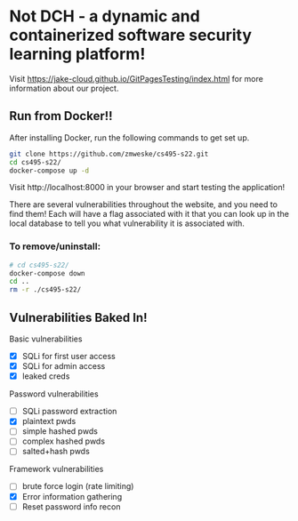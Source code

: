 # Not DCH - a dynamic and containerized software security learning platform!

Visit https://jake-cloud.github.io/GitPagesTesting/index.html for more information about our project. 

## Run from Docker!!

After installing Docker, run the following commands to get set up. 

```sh
git clone https://github.com/zmweske/cs495-s22.git
cd cs495-s22/
docker-compose up -d
```

Visit http://localhost:8000 in your browser and start testing the application!

There are several vulnerabilities throughout the website, and you need to find them! Each will have a flag associated with it that you can look up in the local database to tell you what vulnerability it is associated with. 

### To remove/uninstall:
```sh
# cd cs495-s22/
docker-compose down
cd ..
rm -r ./cs495-s22/
```

## Vulnerabilities Baked In!
Basic vulnerabilities
- [x] SQLi for first user access
- [x] SQLi for admin access
- [x] leaked creds

Password vulnerabilities
- [ ] SQLi password extraction
- [x] plaintext pwds
- [ ] simple hashed pwds
- [ ] complex hashed pwds
- [ ] salted+hash pwds

Framework vulnerabilities
- [ ] brute force login (rate limiting)
- [x] Error information gathering
- [ ] Reset password info recon
